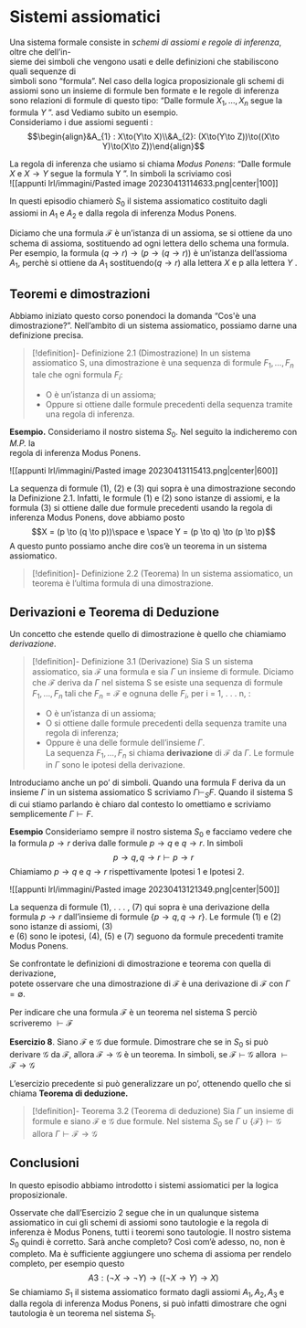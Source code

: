 
# Sistemi assiomatici

Una sistema formale consiste in _schemi di assiomi e regole di inferenza_, oltre che dell’in-  
sieme dei simboli che vengono usati e delle definizioni che stabiliscono quali sequenze di  
simboli sono “formula”. 
Nel caso della logica proposizionale gli schemi di assiomi sono un insieme di formule ben formate e le regole di inferenza sono relazioni di formule di questo tipo: 
“Dalle formule $X_1, \dots , X_n$ segue la formula $Y$ ”. asd
Vediamo subito un esempio.  
Consideriamo i due assiomi seguenti : 
$$\begin{align}&A_{1} : X\to(Y\to X)\\&A_{2}: (X\to(Y\to Z))\to((X\to Y)\to(X\to Z))\end{align}$$

La regola di inferenza che usiamo si chiama _Modus Ponens_: “Dalle formule $X$ e $X \to Y$ segue la formula Y ”. 
In simboli la scriviamo così  
![[appunti lrl/immagini/Pasted image 20230413114633.png|center|100]]

In questi episodio chiamerò $S_0$ il sistema assiomatico costituito dagli assiomi in $A_1$ e $A_2$ e dalla regola di inferenza Modus Ponens.

Diciamo che una formula $\mathcal F$ è un’istanza di un assioma, se si ottiene da uno schema di assioma, sostituendo ad ogni lettera dello schema una formula. 
Per esempio, la formula $(q \to r) \to (p \to (q \to r))$ è un’istanza dell’assioma $A_1$, perchè si ottiene da $A_1$ sostituendo$(q \to r)$ alla lettera $X$ e p alla lettera $Y$ .

## Teoremi e dimostrazioni

Abbiamo iniziato questo corso ponendoci la domanda “Cos'è una dimostrazione?”. 
Nell’ambito di un sistema assiomatico, possiamo darne una definizione precisa.  

>[!definition]- Definizione 2.1 (Dimostrazione)
>In un sistema assiomatico S, una dimostrazione è una sequenza di formule $F_1, \dots , F_n$ tale che ogni formula $F_i$:
>- O è un’istanza di un assioma;
>- Oppure si ottiene dalle formule precedenti della sequenza tramite una regola di  inferenza.

**Esempio.** Consideriamo il nostro sistema $S_0$. Nel seguito la indicheremo con _M.P._ la  
regola di inferenza Modus Ponens.

![[appunti lrl/immagini/Pasted image 20230413115413.png|center|600]]

La sequenza di formule (1), (2) e (3) qui sopra è una dimostrazione secondo la Definizione 2.1.
Infatti, le formule (1) e (2) sono istanze di assiomi, e la formula (3) si ottiene dalle due formule precedenti usando la regola di inferenza Modus Ponens, dove abbiamo posto $$X = (p \to (q \to p))\space e \space Y = (p \to q) \to (p \to p)$$
A questo punto possiamo anche dire cos’è un teorema in un sistema assiomatico.

>[!definition]- Definizione 2.2 (Teorema)
>In un sistema assiomatico, un teorema è l’ultima formula di una dimostrazione.

## Derivazioni e Teorema di Deduzione

Un concetto che estende quello di dimostrazione è quello che chiamiamo _derivazione_.  
>[!definition]- Definizione 3.1 (Derivazione)
>Sia S un sistema assiomatico, sia $\mathcal F$ una formula e sia $\Gamma$ un insieme di formule. Diciamo che $\mathcal F$ deriva da $\Gamma$ nel sistema S se esiste una sequenza di formule $F_1, \dots , F_n$ tali che $F_n = \mathcal F$ e ognuna delle $F_i$, per i = 1, . . . n, :
>- O è un’istanza di un assioma;  
>- O si ottiene dalle formule precedenti della sequenza tramite una regola di inferenza;
>- Oppure è una delle formule dell’insieme $\Gamma$.  
>La sequenza $F_1, \dots , F_n$ si chiama **derivazione** di $\mathcal F$ da $\Gamma$. Le formule in $\Gamma$ sono le ipotesi della derivazione.  

Introduciamo anche un po’ di simboli. Quando una formula F deriva da un insieme $\Gamma$ in un sistema assiomatico S scriviamo $\Gamma\vdash_S F$. Quando il sistema S di cui stiamo parlando è chiaro dal contesto lo omettiamo e scriviamo semplicemente $\Gamma\vdash F$.

**Esempio**
Consideriamo sempre il nostro sistema $S_0$ e facciamo vedere che la formula $p \to r$ deriva dalle formule $p \to q$ e $q \to r$. In simboli
$$p\to q,q\to r\vdash p\to r$$
Chiamiamo $p \to q$ e $q \to r$ rispettivamente Ipotesi 1 e Ipotesi 2.

![[appunti lrl/immagini/Pasted image 20230413121349.png|center|500]]

La sequenza di formule (1), . . . , (7) qui sopra è una derivazione della formula $p \to r$ dall’insieme di formule $\{p \to q, q \to r\}$. Le formule (1) e (2) sono istanze di assiomi, (3)  
e (6) sono le ipotesi, (4), (5) e (7) seguono da formule precedenti tramite Modus Ponens.

Se confrontate le definizioni di dimostrazione e teorema con quella di derivazione,  
potete osservare che una dimostrazione di $\mathcal F$ è una derivazione di $\mathcal F$ con $\Gamma = \emptyset$. 

Per indicare che una formula $\mathcal F$ è un teorema nel sistema S perciò scriveremo $\vdash\mathcal F$

**Esercizio 8**. Siano $\mathcal F$ e $\mathcal G$ due formule. Dimostrare che se in $S_0$ si può derivare $\mathcal G$ da $\mathcal F$, allora $\mathcal F\to\mathcal G$ è un teorema. In simboli, se $\mathcal F\vdash\mathcal G$ allora $\vdash\mathcal F\to\mathcal G$

L’esercizio precedente si può generalizzare un po’, ottenendo quello che si chiama **Teorema di deduzione.**  

>[!definition]- Teorema 3.2 (Teorema di deduzione)
>Sia $\Gamma$ un insieme di formule e siano $\mathcal F$ e $\mathcal G$ due formule. Nel sistema $S_0$ se $\Gamma\cup\{\mathcal F\}\vdash\mathcal G$ allora $\Gamma\vdash\mathcal F\to\mathcal G$


## Conclusioni

In questo episodio abbiamo introdotto i sistemi assiomatici per la logica proposizionale.

Osservate che dall’Esercizio 2 segue che in un qualunque sistema assiomatico in cui gli schemi di assiomi sono tautologie e la regola di inferenza è Modus Ponens, tutti i teoremi sono tautologie.
Il nostro sistema $S_0$ quindi è corretto. Sarà anche completo? Così com’è adesso, no, non è completo. 
Ma è sufficiente aggiungere uno schema di assioma per rendelo completo, per esempio questo$$A3 : (\neg X \to\neg Y ) \to ((\neg X \to Y ) \to X)$$
Se chiamiamo $S_1$ il sistema assiomatico formato dagli assiomi $A_1, A_2, A_3$ e dalla regola di inferenza Modus Ponens, si può infatti dimostrare che ogni tautologia è un teorema nel sistema $S_1$. 
